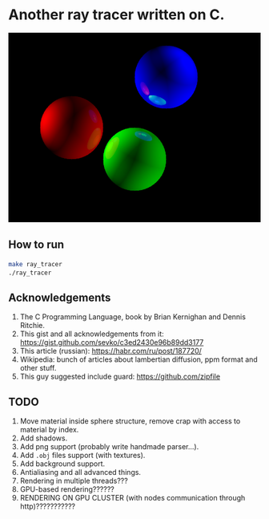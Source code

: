 # Another ray tracer written on C.

![Generated picture example](/examples/picture.png)

## How to run

```sh
make ray_tracer
./ray_tracer
```

## Acknowledgements

1. The C Programming Language, book by Brian Kernighan and Dennis Ritchie.
2. This gist and all acknowledgements from it: https://gist.github.com/sevko/c3ed2430e96b89dd3177
3. This article (russian): https://habr.com/ru/post/187720/
4. Wikipedia: bunch of articles about lambertian diffusion, ppm format and other stuff.
5. This guy suggested include guard: https://github.com/zipfile

## TODO

1. Move material inside sphere structure, remove crap with access to material by index.
2. Add shadows.
3. Add png support (probably write handmade parser...).
4. Add `.obj` files support (with textures).
5. Add background support.
6. Antialiasing and all advanced things.
7. Rendering in multiple threads???
8. GPU-based rendering??????
9. RENDERING ON GPU CLUSTER (with nodes communication through http)???????????
